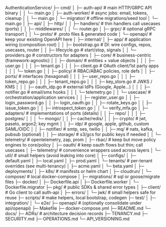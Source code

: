 AuthenticationService/
├─ cmd/
│  ├─ auth-api/                 # main HTTP/GRPC API binary
│  │  └─ main.go
│  ├─ auth-worker/              # async jobs: email, tokens, cleanup
│  │  └─ main.go
│  └─ migrator/                 # offline migrations/seed tool
│     └─ main.go
│
├─ api/
│  ├─ http/
│  │  ├─ handlers/              # thin handlers call usecases (ports)
│  │  ├─ middlewares/
│  │  └─ router.go
│  ├─ grpc/                     # optional gRPC transport
│  │  └─ proto/                 # .proto files & generated code
│  └─ openapi/                  # keep your existing OpenAPI here
│
├─ internal/
│  ├─ app/                      # application wiring (composition root)
│  │  ├─ bootstrap.go           # DI: wire configs, repos, usecases, router
│  │  ├─ lifecycle.go           # start/stop, signals
│  │  └─ providers.go           # constructors for adapters
│  ├─ core/                     # business-centric (framework-agnostic)
│  │  ├─ domain/                # entities + value objects
│  │  │  ├─ user.go
│  │  │  ├─ tenant.go
│  │  │  ├─ client.go           # OAuth client/1st party apps
│  │  │  └─ token.go
│  │  ├─ policy/                # RBAC/ABAC policies, role defs
│  │  ├─ ports/                 # interfaces (hexagonal)
│  │  │  ├─ user_repo.go
│  │  │  ├─ token_repo.go
│  │  │  ├─ tenant_repo.go
│  │  │  ├─ key_store.go        # JWKS / KMS
│  │  │  ├─ oauth_idp.go        # external IdPs (Google, Apple…)
│  │  │  ├─ notifier.go         # email/sms hooks
│  │  │  └─ telemetry.go
│  │  └─ usecase/               # orchestration/application services
│  │     ├─ register_user.go
│  │     ├─ login_password.go
│  │     ├─ login_oauth.go
│  │     ├─ rotate_keys.go
│  │     ├─ issue_token.go
│  │     ├─ introspect_token.go
│  │     └─ verify_mfa.go
│  ├─ adapters/                 # implementations of ports (details)
│  │  ├─ repo/
│  │  │  ├─ postgres/
│  │  │  └─ mongo/
│  │  ├─ cache/redis/
│  │  ├─ crypto/                # jwt, paseto, argon2; key mgmt
│  │  ├─ idp/                   # google, apple, github, custom SAML/OIDC
│  │  ├─ notifier/              # smtp, ses, twilio
│  │  ├─ mq/                    # nats, kafka, pubsub (optional)
│  │  ├─ storage/               # s3/gcs for public keys if needed
│  │  └─ telemetry/             # opentelemetry, zap, prom
│  ├─ rbac/                     # keep but move policy engines to core/policy
│  ├─ oauth/                    # keep oauth flows but thin; call usecases
│  ├─ telemetry/                # convenience wrappers used across layers
│  └─ util/                     # small helpers (avoid leaking into core)
│
├─ configs/
│  ├─ default.yaml
│  ├─ local.yaml
│  ├─ prod.yaml
│  └─ tenants/                  # per-tenant overrides (see multi-tenancy)
│     ├─ acme.yaml
│     └─ beta.yaml
│
├─ deployments/
│  ├─ k8s/                      # manifests or helm chart
│  ├─ cloudrun/
│  └─ compose/                  # local docker-compose
│
├─ migrations/                  # sql or goose/migrate files
├─ docker/
│  ├─ Dockerfile.api
│  ├─ Dockerfile.worker
│  └─ Dockerfile.migrator
├─ pkg/                         # public SDKs & shared error types
│  ├─ client/                   # Go client to call auth-api
│  ├─ errors/
│  └─ jwk/                      # small helpers safe for reuse
├─ scripts/                     # make helpers, local bootstrap, codegen
├─ test/
│  ├─ integration/
│  └─ e2e/
├─ openapi/                     # (optionally consolidate under api/openapi)
├─ Makefile
├─ docker-compose.yml
├─ README.md
└─ docs/
   ├─ ADRs/                     # architecture decision records
   ├─ TENANCY.md
   ├─ SECURITY.md
   ├─ OPERATIONS.md
   └─ API_VERSIONING.md
